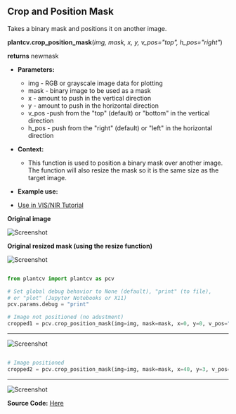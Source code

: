 ## Crop and Position Mask

Takes a binary mask and positions it on another image. 

**plantcv.crop_position_mask**(*img, mask, x, y, v_pos="top", h_pos="right"*)

**returns** newmask

- **Parameters:**
    - img - RGB or grayscale image data for plotting
    - mask - binary image to be used as a mask
    - x - amount to push in the vertical direction
    - y - amount to push in the horizontal direction
    - v_pos -push from the "top" (default) or "bottom" in the vertical direction
    - h_pos - push from the "right" (default) or "left" in the horizontal direction
   
- **Context:**
    - This function is used to position a binary mask over another image.
      The function will also resize the mask so it is the same size as the target image.
   
- **Example use:**
 - [Use in VIS/NIR Tutorial](tutorials/vis_nir_tutorial.md)

**Original image**

![Screenshot](img/documentation_images/crop_position_mask/original_image.jpg)

**Original resized mask (using the resize function)**

![Screenshot](img/documentation_images/crop_position_mask/23_resize1.jpg)


```python

from plantcv import plantcv as pcv

# Set global debug behavior to None (default), "print" (to file), 
# or "plot" (Jupyter Notebooks or X11)
pcv.params.debug = "print"

# Image not positioned (no adustment)
cropped1 = pcv.crop_position_mask(img=img, mask=mask, x=0, y=0, v_pos="top", h_pos="right")

```

****

![Screenshot](img/documentation_images/crop_position_mask/18_mask_overlay.jpg)


```python

# Image positioned
cropped2 = pcv.crop_position_mask(img=img, mask=mask, x=40, y=3, v_pos="top", h_pos="right")

```

****

![Screenshot](img/documentation_images/crop_position_mask/19_mask_overlay.jpg)

**Source Code:** [Here](https://github.com/danforthcenter/plantcv/blob/master/plantcv/plantcv/crop_position_mask.py)
